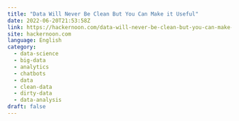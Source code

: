 ```yaml
---
title: "Data Will Never Be Clean But You Can Make it Useful"
date: 2022-06-20T21:53:58Z
link: https://hackernoon.com/data-will-never-be-clean-but-you-can-make-it-useful?source=rss&utm_medium=RSS&utm_source=news.12bit.vn
site: hackernoon.com
language: English
category:
  - data-science
  - big-data
  - analytics
  - chatbots
  - data
  - clean-data
  - dirty-data
  - data-analysis
draft: false
---
```

